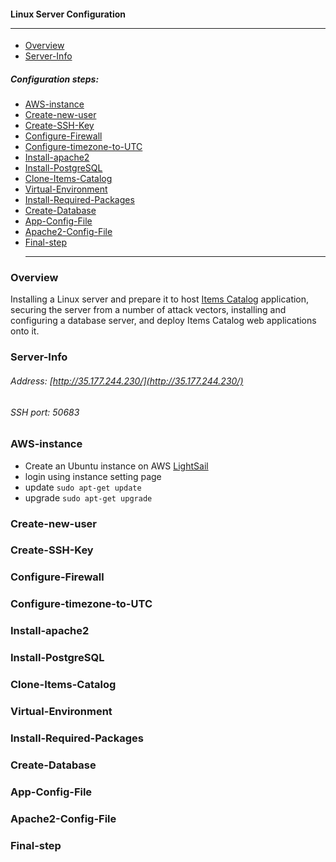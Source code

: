 #### Linux Server Configuration<hr>
- [Overview](#overview)
- [Server-Info](#server-info)
##### Configuration steps:
- [AWS-instance](#aws-instance)
- [Create-new-user](#create-new-user)
- [Create-SSH-Key](#create-ssh-key)
- [Configure-Firewall](#configure-firewall)
- [Configure-timezone-to-UTC](#configure-timezone-to-utc)
- [Install-apache2](#install-apache2)
- [Install-PostgreSQL](#install-postgresql)
- [Clone-Items-Catalog](#clone-items-catalog)
- [Virtual-Environment](#virtual-environment)
- [Install-Required-Packages](#install-required-packages)
- [Create-Database](#create-database)
- [App-Config-File](#app-config-file)
- [Apache2-Config-File](#apache2-config-file)
- [Final-step](#final-step)<hr>
### Overview
Installing  a Linux server and prepare it to host 
[Items Catalog](https://github.com/hussamEL-Hwary/Flask-items-catalog) application, securing the server from a number of attack vectors, installing and configuring a database server, and deploy Items Catalog web applications onto it.
### Server-Info
###### Address: [http://35.177.244.230/](http://35.177.244.230/)
###### SSH port: 50683
### AWS-instance
* Create an Ubuntu instance on AWS [LightSail](https://lightsail.aws.amazon.com/)
* login using instance setting page
* update ```sudo apt-get update```
* upgrade ```sudo apt-get upgrade```
### Create-new-user
### Create-SSH-Key
### Configure-Firewall
### Configure-timezone-to-UTC
### Install-apache2
### Install-PostgreSQL
### Clone-Items-Catalog
### Virtual-Environment
### Install-Required-Packages
### Create-Database
### App-Config-File
### Apache2-Config-File
### Final-step

